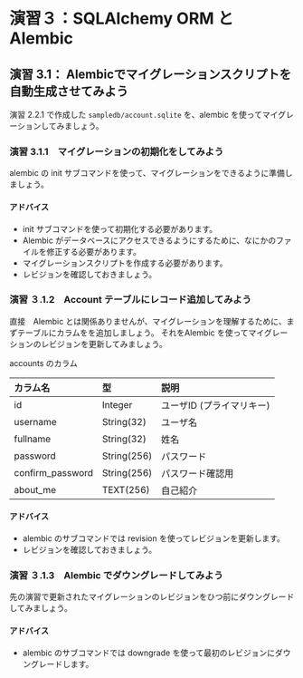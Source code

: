 演習３：SQLAlchemy ORM と Alembic
=================
## 演習 3.1： Alembicでマイグレーションスクリプトを自動生成させてみよう
演習 2.2.1 で作成した  `sampledb/account.sqlite` を、alembic を使ってマイグレーションしてみましょう。

### 演習 3.1.1　マイグレーションの初期化をしてみよう
alembic の init サブコマンドを使って、マイグレーションをできるように準備しましょう。

#### アドバイス
- init サブコマンドを使って初期化する必要があります。
- Alembic がデータベースにアクセスできるようにするために、なにかのファイルを修正する必要があります。
- マイグレーションスクリプトを作成する必要があります。
- レビジョンを確認しておきましょう。


### 演習 ３.1.2　Account テーブルにレコード追加してみよう
直接　Alembic とは関係ありませんが、マイグレーションを理解するために、まずテーブルにカラムをを追加しましょう。
それをAlembic を使ってマイグレーションのレビジョンを更新してみましょう。

 accounts のカラム

| カラム名 | 型 | 説明 |
|:--|:--|:--|
| id | Integer | ユーザID (プライマリキー) |
| username | String(32) | ユーザ名 |
| fullname | String(32) | 姓名 |
| password | String(256) | パスワード |
| confirm_password | String(256) | パスワード確認用 |
| about_me | TEXT(256) | 自己紹介 |

#### アドバイス
- alembic のサブコマンドでは revision を使ってレビジョンを更新します。
- レビジョンを確認しておきましょう。

### 演習 ３.1.3　Alembic でダウングレードしてみよう
先の演習で更新されたマイグレーションのレビジョンをひつ前にダウングレードしてみましょう。

#### アドバイス
- alembic のサブコマンドでは downgrade を使って最初のレビジョンにダウングレードします。



